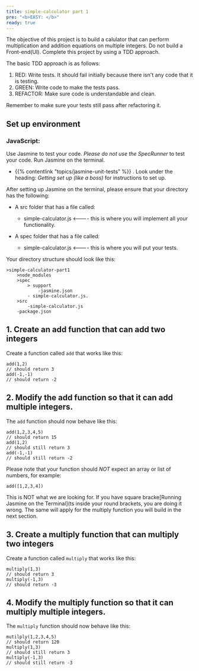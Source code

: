 ```yaml
---
title: simple-calculator part 1
pre: "<b>EASY: </b>"
ready: true
---
```


The objective of this project is to build a calulator that can perform multiplication and addition equations on multiple integers. Do not build a Front-end(UI). Complete this project by using a TDD approach. 

The basic TDD approach is as follows:

1. RED: Write tests. It should fail initially because there isn't any code that it is testing.
2. GREEN: Write code to make the tests pass.
3. REFACTOR: Make sure code is understandable and clean.

Remember to make sure your tests still pass after refactoring it.

## Set up environment

### JavaScript:

Use Jasmine to test your code. *Please do not use the SpecRunner* to test your code. Run Jasmine on the terminal.
- {{% contentlink "topics/jasmine-unit-tests" %}} . Look under the heading: *Getting set up (like a boss)* for instructions to set up.

After setting up Jasmine on the terminal, please ensure that your directory has the following:

-  A src folder that has a file called: 

    - simple-calculator.js  <---- this is where you will implement all your functionality.

- A spec folder that has a file called:
    - simple-calculator.js  <---- this is where you will put your tests.

Your directory structure should look like this:

```
>simple-calculator-part1
    >node_modules
    >spec   
        > support
            -jasmine.json
        - simple-calculator.js.
    >src
        -simple-calculator.js
    -package.json
```

## 1. Create an add function that can add two integers

Create a function called `add` that works like this:

```
add(1,2)
// should return 3
add(-1,-1)
// should return -2
```

## 2. Modify the add function so that it can add multiple integers.

The `add` function should now behave like this:

```
add(1,2,3,4,5)
// should return 15
add(1,2)
// should still return 3
add(-1,-1)
// should still return -2
```
Please note that your function should *NOT* expect an array or list of numbers, for example:
```
add([1,2,3,4])   
```
This is NOT what we are looking for. If you have square bracke[Running Jasmine on the Terminal](ts inside your round brackets, you are doing it wrong. The same will apply for the multiply function you will build in the next section. 

## 3. Create a multiply function that can multiply two integers

Create a function called `multiply` that works like this:

```
multiply(1,3)
// should return 3
multiply(-1,3)
// should return -3
```

## 4. Modify the multiply function so that it can multiply multiple integers.

The `multiply` function should now behave like this:

```
mutilply(1,2,3,4,5)
// should return 120
multiply(1,3)
// should still return 3
multiply(-1,3)
// should still return -3
```